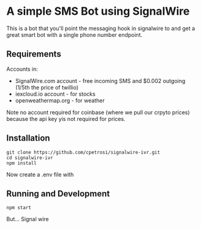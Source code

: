 # A simple SMS Bot using  SignalWire

This is a bot that you'll point the messaging hook in signalwire to and get a great smart bot with a single phone number endpoint.

## Requirements

Accounts in: 
- SignalWire.com account - free incoming SMS and $0.002 outgoing (1/5th the price of twillio)
- iexcloud.io account - for stocks
- openweathermap.org - for weather

Note no account required for coinbase (where we pull our crpyto prices) because the api key yis not required for prices.
## Installation

```
git clone https://github.com/cpetrosi/signalwire-ivr.git
cd signalwire-ivr
npm install
```
Now create a .env file with 

## Running and Development
```
npm start
```
But... Signal wire 

